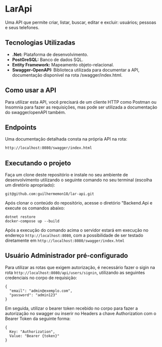 # LarApi

Uma API que permite criar, listar, buscar, editar e excluir: usuários; pessoas e seus telefones.

## Tecnologias Utilizadas

- **.Net:** Plataforma de desenvolvimento.
- **PostGreSQL:** Banco de dados SQL.
- **Entity Framework:** Mapeamento objeto-relacional.
- **Swagger-OpenAPI:** Biblioteca utilizada para documentar a API, documentação disponível na rota /swagger/index.html.

## Como usar a API

Para utilizar esta API, você precisará de um cliente HTTP como Postman ou Insomnia para fazer as requisições, mas pode ser utilizada a documentação do swagger/openAPI também.

## Endpoints

Uma documentação detalhada consta na própria API na rota:

```sh
http://localhost:8080/swagger/index.html
```
## Executando o projeto

Faça um clone deste repositório e instale no seu ambiente de desenvolvimento utilizando o seguinte comando no seu terminal (escolha um diretório apropriado):

```shell
git@github.com:guilhermemon18/lar-api.git
```

Após clonar o conteúdo do repositório, acesse o diretório "Backend.Api e execute os comandos abaixo:

```shell
dotnet restore
docker-compose up --build
```

Após a execução do comando acima o servidor estará em execução no endereço `http://localhost:8080`, com a possibilidade de ser testado diretamente em `http://localhost:8080/swagger/index.html`

## Usuário Administrador pré-configurado

Para utilizar as rotas que exigem autorização,  é necessário fazer o sigin  na rota `http://localhost:8080/api/users/signin`, utilizando as seguintes credenciais no corpo de requisição:

```shell
{
  "email": "admin@exemplo.com",
  "password": "admin123"
}
```
Em seguida, utilizar o bearer token recebido no corpo para fazer a autorização no swagger ou inserir no Headers a chave Authorization com o Bearer Token da seguinte forma:
```shell
{
  Key: "Authorization",
  Value: "Bearer {token}"
}
```
